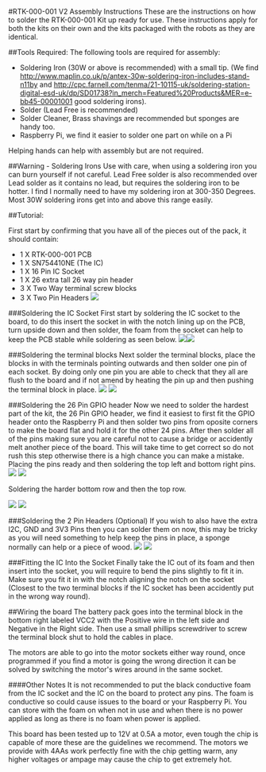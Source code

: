 #RTK-000-001 V2 Assembly Instructions
These are the instructions on how to solder the RTK-000-001 Kit up ready for use. These instructions apply for both the kits on their own and the kits packaged with the robots as they are identical.

##Tools Required:
The following tools are required for assembly:
* Soldering Iron (30W or above is recommended) with a small tip. (We find http://www.maplin.co.uk/p/antex-30w-soldering-iron-includes-stand-n11by and http://cpc.farnell.com/tenma/21-10115-uk/soldering-station-digital-esd-uk/dp/SD01738?in_merch=Featured%20Products&MER=e-bb45-00001001 good soldering irons).
* Solder (Lead Free is recommended)
* Solder Cleaner, Brass shavings are recommended but sponges are handy too.
* Raspberry Pi, we find it easier to solder one part on while on a Pi

Helping hands can help with assembly but are not required.

##Warning - Soldering Irons
Use with care, when using a soldering iron you can burn yourself if not careful.
Lead Free solder is also recommended over Lead solder as it contains no lead, but requires the soldering iron to be hotter. I find I normally need to have my soldering iron at 300-350 Degrees. Most 30W soldering irons get into and above this range easily.

##Tutorial:

First start by confirming that you have all of the pieces out of the pack, it should contain:
* 1 X RTK-000-001 PCB
* 1 X SN754410NE (The IC)
* 1 X 16 Pin IC Socket
* 1 X 26 extra tall 26 way pin header
* 3 X Two Way terminal screw blocks
* 3 X Two Pin Headers
<a href="" target="_blank"><img src="rtkAssembly/1.JPG"/></a>

###Soldering the IC Socket
First start by soldering the IC socket to the board, to do this insert the socket in with the notch lining up on the PCB, turn upside down and then solder, the foam from the socket can help to keep the PCB stable while soldering as seen below.
<a href="" target="_blank"><img src="rtkAssembly/2.JPG"/></a><a href="" target="_blank"><img src="rtkAssembly/2-5.JPG"/></a>

###Soldering the terminal blocks
Next solder the terminal blocks, place the blocks in with the terminals pointing outwards and then solder one pin of each socket. By doing only one pin you are able to check that they all are flush to the board and if not amend by heating the pin up and then pushing the terminal block in place.
<a href="" target="_blank"><img src="rtkAssembly/3.JPG"/></a> <a href="" target="_blank"><img src="rtkAssembly/3-1.JPG"/></a> 


###Soldering the 26 Pin GPIO header
Now we need to solder the hardest part of the kit, the 26 Pin GPIO header, we find it easiest to first fit the GPIO header onto the Raspberry Pi and then solder two pins from oposite corners to make the board flat and hold it for the other 24 pins. After then solder all of the pins making sure you are careful not to cause a bridge or accidently melt another piece of the board. This will take time to get correct so do not rush this step otherwise there is a high chance you can make a mistake.
Placing the pins ready and then soldering the top left and bottom right pins.
<a href="" target="_blank"><img src="rtkAssembly/4.JPG"/></a> <a href="" target="_blank"><img src="rtkAssembly/4-2.JPG"/></a> 

Soldering the harder bottom row and then the top row.

<a href="" target="_blank"><img src="rtkAssembly/4-3.JPG"/></a> <a href="" target="_blank"><img src="rtkAssembly/4-4.JPG"/></a> 



###Soldering the 2 Pin Headers (Optional)
If you wish to also have the extra I2C, GND and 3V3 Pins then you can solder them on now, this may be tricky as you will need something to help keep the pins in place, a sponge normally can help or a piece of wood.
<a href="" target="_blank"><img src="rtkAssembly/5.JPG"/></a> <a href="" target="_blank"><img src="rtkAssembly/5-1.JPG"/></a> 

###Fitting the IC Into the Socket
Finally take the IC out of its foam and then insert into the socket, you will require to bend the pins slightly to fit it in. Make sure you fit it in with the notch aligning the notch on the socket (Closest to the two terminal blocks if the IC socket has been accidently put in the wrong way round).

##Wiring the board
The battery pack goes into the terminal block in the bottom right labeled VCC2 with the Positive wire in the left side and Negative in the Right side. Then use a small phillips screwdriver to screw the terminal block shut to hold the cables in place.

The motors are able to go into the motor sockets either way round, once programmed if you find a motor is going the wrong direction it can be solved by switching the motor's wires around in the same socket.

####Other Notes
It is not recommended to put the black conductive foam from the IC socket and the IC on the board to protect any pins. The foam is conductive so could cause issues to the board or your Raspberry Pi. You can store with the foam on when not in use and when there is no power applied as long as there is no foam when power is applied.

This board has been tested up to 12V at 0.5A a motor, even tough the chip is capable of more these are the guidelines we recommend. The motors we provide with 4AAs work perfectly fine with the chip getting warm, any higher voltages or ampage may cause the chip to get extremely hot.





